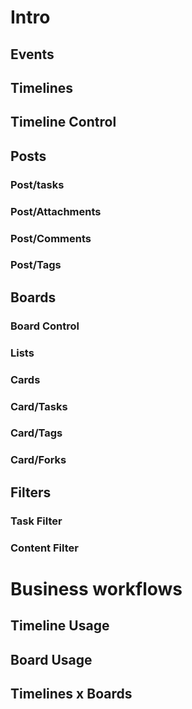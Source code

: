 # Intro

## Events

## Timelines

## Timeline Control

## Posts

### Post/tasks

### Post/Attachments

### Post/Comments

### Post/Tags

##  Boards

### Board Control

### Lists

### Cards

### Card/Tasks

### Card/Tags

### Card/Forks

## Filters

### Task Filter

### Content Filter

# Business workflows

## Timeline Usage

## Board Usage

## Timelines x Boards

